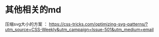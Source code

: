 # 其他相关的md

压缩svg大小的方案 ： https://css-tricks.com/optimizing-svg-patterns/?utm_source=CSS-Weekly&utm_campaign=Issue-501&utm_medium=email